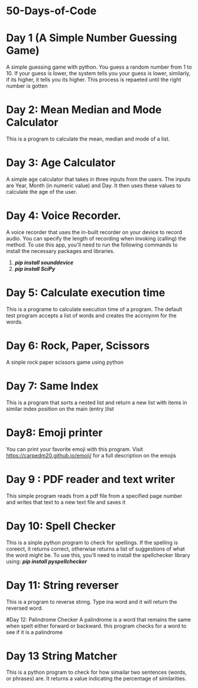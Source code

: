# 50-Days-of-Code
 # Day 1 (A Simple Number Guessing Game)
 
A simple guessing game with python. You guess a random number from 1 to 10. If your guess is lower, the system tells you your guess is lower, similarly, if its higher, it tells you its higher. This process is repaeted until the right number is gotten

# Day 2: Mean Median and Mode Calculator
This is a program to calculate the mean, median and mode of a list.

# Day 3: Age Calculator
A simple age calculator that takes in three inputs from the users. The inputs are Year, Month (in numeric value) and Day. It then uses these values to calculate the age of the user.

# Day 4: Voice Recorder.
A voice recorder that uses the in-built recorder on your device to record audio. You can specify the length of recording when invoking (calling) the method.
To use this app, you'll need to run the following commands to install the necessary packages and libraries.
1. ***pip install sounddevice***
2. ***pip install SciPy***

# Day 5: Calculate execution time 
This is a programe to calculate execution time of a program. The default test program accepts a list of words and creates the accroynm for the words.

# Day 6: Rock, Paper, Scissors
A sinple rock paper scissors game using python

# Day 7: Same Index
This is a program that sorts a nested list and return a new list with items in similar index position on the main (entry )list

# Day8: Emoji printer

You can print your favorite emoji with this program. Visit https://carpedm20.github.io/emoji/ for a full description on the emojis 

# Day 9 : PDF reader and text writer

This simple program reads from a pdf file from a specified page number and writes that text to a new text file and saves it

# Day 10: Spell Checker

This is a sinple python program to check for spellings. If the spelling is coreect, it returns correct, otherwise returns a list of suggestions of what the word might be. To use this, you'll need to install the spellchecker library using:
***pip install pyspellchecker***

# Day 11: String reverser
This is a program to reverse string. Type ina word and it will return the reversed word.

#Day 12: Palindrome Checker
A palindrome is a word that remains the same when spelt either forward or backward.
this program checks for a word to see if it is a palindrome

# Day 13 String Matcher

This is a python program to check for how simailar two sentences (words, or phrases) are. It returns a value indicating the percentage of similarities.
